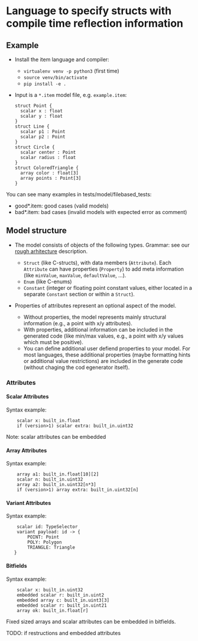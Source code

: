 # Language to specify structs with compile time reflection information

## Example

  * Install the item language and compiler:
    * ```virtualenv venv -p python3``` (first time)
    * ```source venv/bin/activate```
    * ```pip install -e .```

  * Input is a `*.item` model file, e.g. `example.item`:
    ```
    struct Point {
      scalar x : float
      scalar y : float
    }
    struct Line {
      scalar p1 : Point
      scalar p2 : Point
    }
    struct Circle {
      scalar center : Point
      scalar radius : float
    }
    struct ColoredTriangle {
      array color : float[3]
      array points : Point[3]
    }
    ```

You can see many examples in tests/model/filebased_tests:
  * good*.item: good cases (valid models)
  * bad*.item: bad cases (invalid models with expected error as comment)

## Model structure

 * The model consists of objects of the following types.
   Grammar: see our [rough arhitecture](doc/architecture.md) description.
   * `Struct` (like C-structs), with data members (`Attribute`).
      Each `Attribute` can have properties (`Property`) to 
      add meta information (like `minValue`, `maxValue`,
      `defaultValue`, ...).
   * `Enum` (like C-enums)
   * `Constant` (integer or floating point constant values, either
      located in a separate `Constant` section or within a `Struct`).

 * Properties of attributes represent an optional aspect of the model.
   * Without properties, the model represents mainly structural information
     (e.g., a point with x/y attributes).
   * With properties, additional information can be included in the
     generated code (like min/max values, e.g., a point with x/y values
     which must be positive).
   * You can define additional user defiend properties to your model.
     For most languages, these additional properties (maybe formatting hints
     or additional value restrictions) are included in the generate
     code (without chaging the cod egenerator itself).

### Attributes

#### Scalar Attributes

Syntax example:
```
    scalar x: built_in.float
    if (version>1) scalar extra: built_in.uint32
```

Note: scalar attributes can be embedded

#### Array Attributes

Syntax example:
```
    array a1: built_in.float[10][2]
    scalar n: built_in.uint32
    array a2: built_in.uint32[n*3]
    if (version>1) array extra: built_in.uint32[n]
```

#### Variant Attributes

Syntax example:
```
    scalar id: TypeSelector
    variant payload: id -> {
        POINT: Point
        POLY: Polygon
        TRIANGLE: Triangle
   }
```

#### Bitfields

Syntax example:
```
    scalar x: built_in.uint32
    embedded scalar r: built_in.uint2
    embedded array c: built_in.uint3[3]
    embedded scalar r: built_in.uint21
    array ok: built_in.float[r]
```

Fixed sized arrays and scalar attributes can be embedded in bitfields.

TODO: if restructions and embedded attributes